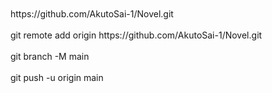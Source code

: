 <br>
<br>
https://github.com/AkutoSai-1/Novel.git
<br>
<br>
git remote add origin https://github.com/AkutoSai-1/Novel.git
<br>
<br>
git branch -M main
<br>
<br>
git push -u origin main
